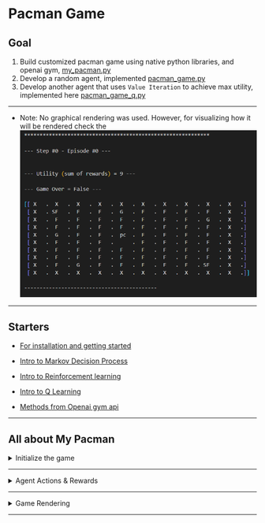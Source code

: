 # Pacman Game

## Goal

1. Build customized pacman game using native python libraries, and openai gym, [my_pacman.py](envs/my_pacman.py)
2. Develop a random agent, implemented [pacman_game.py](envs/pacman_game.py)
3. Develop another agent that uses `Value Iteration` to achieve max utility, implemented here [pacman_game_q.py](envs/pacman_game.py)

---

- Note: No graphical rendering was used. However, for visualizing how it will be rendered check the ![random agent output for first 6 steps](docs/random_agent_output.gif)

---

## Starters

- [For installation and getting started](docs/installation.md)

- [Intro to Markov Decision Process](docs/Markov_Decision_Process.md)

- [Intro to Reinforcement learning](docs/RL_Intro.md)

- [Intro to Q Learning](docs/Q_Learning.md)

- [Methods from Openai gym api](docs/about_openai_gym_methods.md)

---

## All about My Pacman

<details>
<summary>Initialize the game</summary>
<p>

- Creating a 10X10 grid environment,
- Pacman starting position in the middle (approximately) {5, 4}.
- Environment made up of
  - Agent (pacman)
  - fixed walls,
  - fixed 4 ghosts are placed,
  - 2 special food pieces (power ups) lasts for 10 steps,
  - 66 food pieces, why? ((10 x 10) - 34) grid size subtract all other elements from it,
  - starting reward of 0,
  - utility functions of 0.

</p>
</details>

---

<details>
<summary>Agent Actions & Rewards</summary>
<p>

- Actions (Discrete 4):

  - Up(0) Agent will go up if possible, by adding 1 to rows
  - Down(1) Agent will go down if possible, by removing 1 from rows
  - Right(2) Agent will go right if possible, by adding 1 to cols
  - Left(3) Agent will go left if possible, by removing 1 from cols

- Action consequences

  - trying to go outside of the grid, by bumping into a wall
  - eating food (Regular food or special food)
  - nothing
  - Ghosts (PC not powered up, or, PC is powered up)

- Rewards (6):

  - reward = -1000 -> Pacman is killed by a ghost,
  - reward = 0 -> Pacman is alive,
  - reward = 10 -> Pacman eats a food piece,
  - reward = 50 -> Pacman eats a special
  - reward = 100 -> Pacman eats a ghost
  - reward = 1000 -> Pacman finished all food pieces.

</p>
</details>

---

<details>
<summary>Game Rendering</summary>
<p>

- Map Values:

  - 0 food piece to eat
  - 1 ghosts
  - 2 walls
  - 3 eaten food piece
  - 9 Pacman
  - 11 special food piece

- Representation of the values
  - Food pieces to eat "F"
  - Special food "SF"
  - Ghosts "G"
  - Walls "X"
  - Eaten food pieces " "
  - Powered Up pacman "PC"
  - Normal pacman "pc"

</p>
</details>

---
